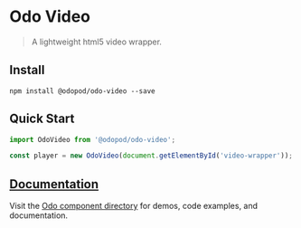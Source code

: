 # Odo Video

> A lightweight html5 video wrapper.

## Install

```shell
npm install @odopod/odo-video --save
```

## Quick Start

```js
import OdoVideo from '@odopod/odo-video';

const player = new OdoVideo(document.getElementById('video-wrapper'));
```

## [Documentation][permalink]

Visit the [Odo component directory][permalink] for demos, code examples, and documentation.

[permalink]: http://code.odopod.com/odo-video/
